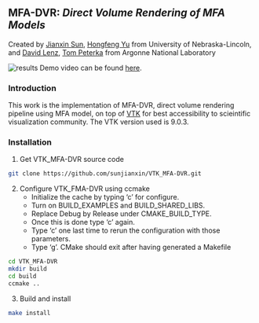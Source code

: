 ## MFA-DVR: *Direct Volume Rendering of MFA Models*
Created by <a href="https://github.com/sunjianxin" target="_blank">Jianxin Sun</a>, <a href="http://vis.unl.edu/~yu/" target="_blank">Hongfeng Yu</a> from University of Nebraska-Lincoln, and <a href="https://mathweb.ucsd.edu/~dlenz/" target="_blank">David Lenz</a>, <a href="https://www.mcs.anl.gov/~tpeterka/" target="_blank">Tom Peterka</a> from Argonne National Laboratory

![results](https://github.com/sunjianxin/VTK_MFA-DVR/blob/main/doc/teaser.png)
Demo video can be found <a href="https://youtu.be/FHzvs5nITpw" target="_blank">here</a>.

### Introduction
This work is the implementation of MFA-DVR, direct volume rendering pipeline using MFA model, on top of <a href="https://github.com/Kitware/VTK" target="_blank">VTK</a> for best accessibility to scieintific visualization community. The VTK version used is 9.0.3. 
   
### Installation
1. Get VTK_MFA-DVR source code
```bash
git clone https://github.com/sunjianxin/VTK_MFA-DVR.git
```
2. Configure VTK_FMA-DVR using ccmake
    * Initialize the cache by typing ‘c’ for configure.
    * Turn on BUILD_EXAMPLES and BUILD_SHARED_LIBS.
    * Replace Debug by Release under CMAKE_BUILD_TYPE.
    * Once this is done type ‘c’ again.
    * Type ‘c’ one last time to rerun the configuration with those parameters.
    * Type ‘g’. CMake should exit after having generated a Makefile
```bash
cd VTK_MFA-DVR
mkdir build
cd build
ccmake ..
```
3. Build and install
```bash
make install
```

